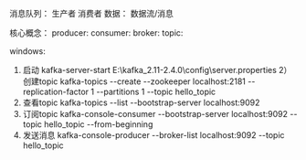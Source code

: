 消息队列：
    生产者
    消费者
    数据： 数据流/消息
    
核心概念：
    producer:
    consumer:
    broker:
    topic:
    
windows:
1) 启动
    kafka-server-start E:\\kafka_2.11-2.4.0\\config\\server.properties
2） 创建topic
     kafka-topics --create --zookeeper localhost:2181 --replication-factor 1 --partitions 1 --topic hello_topic
3) 查看topic
    kafka-topics --list --bootstrap-server localhost:9092
3) 订阅topic
    kafka-console-consumer --bootstrap-server localhost:9092 --topic hello_topic --from-beginning
4) 发送消息
    kafka-console-producer --broker-list localhost:9092 --topic hello_topic